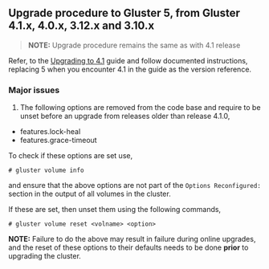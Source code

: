 ## Upgrade procedure to Gluster 5, from Gluster 4.1.x, 4.0.x, 3.12.x and 3.10.x

> **NOTE:** Upgrade procedure remains the same as with 4.1 release

Refer, to the [Upgrading to 4.1](./upgrade-to-4.1.md) guide and follow
documented instructions, replacing 5 when you encounter 4.1 in the guide as the
version reference.

### Major issues

1. The following options are removed from the code base and require to be unset
before an upgrade from releases older than release 4.1.0,
- features.lock-heal
- features.grace-timeout

To check if these options are set use,
```
# gluster volume info
```
and ensure that the above options are not part of the `Options Reconfigured:`
section in the output of all volumes in the cluster.

If these are set, then unset them using the following commands,
```
# gluster volume reset <volname> <option>
```

**NOTE:** Failure to do the above may result in failure during online upgrades,
and the reset of these options to their defaults needs to be done **prior** to
upgrading the cluster.
